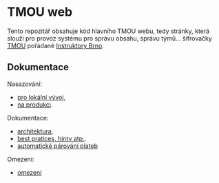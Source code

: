 # TMOU web

Tento repozitář obsahuje kód hlavního TMOU webu, tedy stránky, která slouží pro provoz systému pro správu obsahu, správu týmů... 
šifrovačky [TMOU](https://www.tmou.cz) pořádané [Instruktory Brno](https://www.instruktori.cz/).

## Dokumentace

Nasazování:
- [pro lokální vývoj](Docs/LocalDeploy.md),
- [na produkci](Docs/ProductionDeploy.md).

Dokumentace:
- [architektura](Docs/Architecture.md),
- [best pratices, hinty atp.](Docs/Hints.md).
- [automatické párování plateb](Docs/PaymentsMatching.md)

Omezení:
- [omezení](Docs/Limitations.md)
